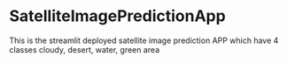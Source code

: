 # SatelliteImagePredictionApp
This is the streamlit deployed satellite image prediction APP which have 4 classes cloudy, desert, water, green area
